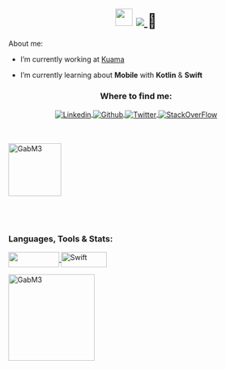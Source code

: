 
<h1 align="center">
  <img src="https://emoji.gg/assets/emoji/7279-vibecat.gif" width="34"/>
  <a href="https://github.com/GabM3">
   <img src="https://readme-typing-svg.herokuapp.com?color=%23095FF7&duration=2500&center=true&vCenter=true&height=50&lines=Hi!+I'm+GabM3;Junior+Mobile+Developer">
  </a>
  🚀
</h1>


<p>About me:</p>

- I’m currently working at [Kuama](https://kuama.it/)
 
- I’m currently learning about <b>Mobile</b> with <b>Kotlin</b> & <b>Swift</b>


<h3 align="center">Where to find me:</h3>
<p align="center">
 <a href="https://www.linkedin.com/in/gabriele-marcato-45b776160/" target="_blank">
  <img align="center" src="https://img.shields.io/badge/Linkedin-%23ffffff.svg?&style=for-the-badge&logo=Linkedin&logoColor=black" alt="Linkedin" />
 </a>
 <a href="https://github.com/GabM3" target="_blank">
  <img align="center" src="https://img.shields.io/badge/GitHub-white?style=for-the-badge&logo=github&logoColor=black" alt="Github" />
 </a> 
 </a>
 <a href="https://twitter.com/gab_marcato" target="_blank">
  <img align="center" src="https://img.shields.io/badge/Twitter-white?style=for-the-badge&logo=twitter&logoColor=black" alt="Twitter" />
 </a>
 <a href="https://stackoverflow.com/users/11481749/gabriele-marcato" target="_blank">
  <img align="center" src="https://img.shields.io/badge/Stack_Overflow-white?style=for-the-badge&logo=stack-overflow&logoColor=black" alt="StackOverFlow" />
 </a>

</p>

<br>
<br>
<a href="https://stackoverflow.com/u/11481749/" target="_blank">
  <img align="center" height="104" src="https://stackoverflow-readme-profile.johannchopin.fr/profile/11481749" alt="GabM3" />
</a>
<br>
<br>
<br>
<br>

<h3 align="left">Languages, Tools & Stats:</h3>
<p align="left">
 
 
 <a href="https://kotlinlang.org/" target="_blank">
  <img align="center" src="https://img.shields.io/badge/Kotlin-white?&style=for-the-badge&logo=kotlin&logoColor=black" height="30" width="100" />
 </a>
 <a href="https://www.apple.com/swift/" target="_blank">
  <img align="center" src="https://img.shields.io/badge/Swift-white?&style=for-the-badge&logo=swift&logoColor=black" alt="Swift" height="30" width="90" />
 </a>
  
</p>

<img align="left" height="170" src="https://github-readme-stats.vercel.app/api?username=gabm3&show_icons=true" alt="GabM3" />

<!-- <img align="right" height="170" src="https://github-readme-stats.vercel.app/api/top-langs/?username=gabm3&langs_count=8" alt="GabM3" />/ -->

